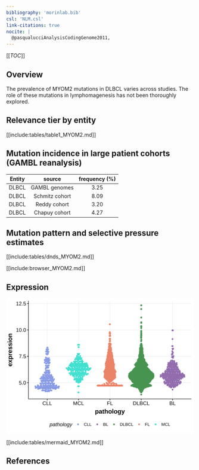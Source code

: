 ```yaml
---
bibliography: 'morinlab.bib'
csl: 'NLM.csl'
link-citations: true
nocite: |
  @pasqualucciAnalysisCodingGenome2011, 
---
```

[[_TOC_]]

## Overview
The prevalence of MYOM2 mutations in DLBCL varies across studies. The role of these mutations in lymphomagenesis has not been thoroughly explored. 


## Relevance tier by entity

[[include:tables/table1_MYOM2.md]]

## Mutation incidence in large patient cohorts (GAMBL reanalysis)

|Entity|source        |frequency (%)|
|:------:|:--------------:|:-------------:|
|DLBCL |GAMBL genomes |3.25         |
|DLBCL |Schmitz cohort|8.09         |
|DLBCL |Reddy cohort  |3.20         |
|DLBCL |Chapuy cohort |4.27         |

## Mutation pattern and selective pressure estimates

[[include:tables/dnds_MYOM2.md]]




[[include:browser_MYOM2.md]]

## Expression
![](images/gene_expression/MYOM2_by_pathology.svg)
<!-- ORIGIN: pasqualucciAnalysisCodingGenome2011 -->
<!-- DLBCL: pasqualucciAnalysisCodingGenome2011 -->

[[include:tables/mermaid_MYOM2.md]]

## References
